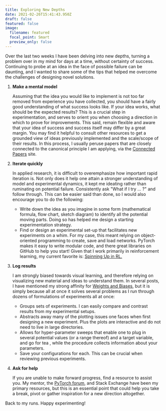 ```yaml
---
title: Exploring New Depths
date: 2021-02-26T15:41:43.950Z
draft: false
featured: false
image:
  filename: featured
  focal_point: Smart
  preview_only: false
---
```

Over the last two weeks I have been delving into new depths, turning a problem over in my mind for days at a time, without certainty of success. Continuing to probe at an idea in the face of possible failure can be daunting, and I wanted to share some of the tips that helped me overcome the challenges of designing novel solutions.

1. **Make a mental model**

   Assuming that the idea you would like to implement is not too far removed from experience you have collected, you should have a fairly good understanding of what success looks like. If your idea works, what should be the expected results? This is a crucial step in experimentation, and serves to orient you when choosing a direction in which to prove for improvements. This said, remain flexible and aware that your idea of success and success itself may differ by a great margin. You may find it helpful to consult other resources to get a grounded view of ideas previously implemented and the scale/scope of their results. In this process, I usually peruse papers that are closely connected to the canonical principle I am applying, via the [Connected Papers](https://www.connectedpapers.com/) site. 
2. **Iterate quickly**

   In applied research, it is difficult to overemphasize how important rapid iteration is. Not only does it help one attain a stronger understanding of model and experimental dynamics, it kept me ideating rather than ruminating on potential failure. Consistently ask "What if I try ... ?" and follow through. This can be easier said than done, so I would also encourage you to do the following:

   * Write down the idea as you imagine in some form (mathematical formula, flow chart, sketch diagram) to identify all the potential moving parts. Doing so has helped me design a starting experimentation strategy.
   * Find or design an experimental set-up that facilitates new experiments on a whim. For my case, this meant relying on object-oriented programming to create, save and load networks. PyTorch makes it easy to write modular code, and there great libraries on GitHub to help you start! Given that I work primarily in reinforcement learning, my current favorite is: [Spinning Up in RL.](https://spinningup.openai.com/en/latest/)
3. **Log results**

   I am strongly biased towards visual learning, and therefore relying on visualizing new material and ideas to understand them. In several posts, I have mentioned my strong affinity for [Weights and Biases](https://wandb.ai/), but it is simply because all at once it solves several problems as I run through dozens of formulations of experiments all at once: 

   * Groups sets of experiments. I can easily compare and contrast results from my experimental setups.
   * Abstracts away many of the plotting issues one faces when first designing a new experiment. Plus the plots are interactive and do not need to live in large directories.
   * Allows for hyper-parameter sweeps that enable one to plug in several potential values (or a range thereof) and a target variable, and go for tea , while the procedure collects information about your parameters.
   * Save your configurations for each. This can be crucial when reviewing previous experiments.
4. **Ask for help**

   If you are unable to make forward progress, find a resource to assist you. My mentor, the [PyTorch forum](https://discuss.pytorch.org/), and Stack Exchange have been my primary resources, but this is an essential point that could help you take a break, pivot or gather inspiration for a new direction altogether.



Back to my runs. Happy experimenting!